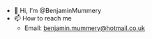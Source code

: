 - 👋 Hi, I’m @BenjaminMummery
- 📫 How to reach me
  - Email: benjamin.mummery@hotmail.co.uk

<!---
BenjaminMummery/BenjaminMummery is a ✨ special ✨ repository because its `README.md` (this file) appears on your GitHub profile.
You can click the Preview link to take a look at your changes.
--->
